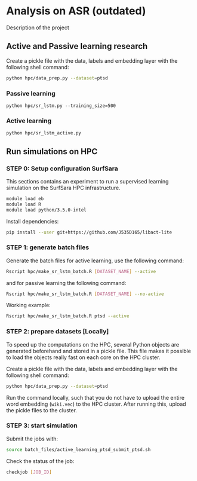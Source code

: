 # Analysis on ASR (outdated)

Description of the project

## Active and Passive learning research

Create a pickle file with the data, labels and embedding layer with the
following shell command:  

``` bash
python hpc/data_prep.py --dataset=ptsd
```


### Passive learning
``` 
python hpc/sr_lstm.py --training_size=500
```

### Active learning 

```
python hpc/sr_lstm_active.py
```



## Run simulations on HPC


### STEP 0: Setup configuration SurfSara

This sections contains an experiment to run a supervised learning simulation
on the SurfSara HPC infrastructure.


``` bash
module load eb
module load R
module load python/3.5.0-intel
```

Install dependencies:
```bash 
pip install --user git+https://github.com/J535D165/libact-lite
```

### STEP 1: generate batch files

Generate the batch files for active learning, use the following command:

``` bash
Rscript hpc/make_sr_lstm_batch.R [DATASET_NAME] --active
```

and for passive learning the following command:

``` bash
Rscript hpc/make_sr_lstm_batch.R [DATASET_NAME] --no-active
```

Working example: 

``` bash
Rscript hpc/make_sr_lstm_batch.R ptsd --active
```


### STEP 2: prepare datasets [Locally]

To speed up the computations on the HPC, several Python objects are generated
beforehand and stored in a pickle file. This file makes it possible to load
the objects really fast on each core on the HPC cluster.

Create a pickle file with the data, labels and embedding layer with the
following shell command:  

``` bash
python hpc/data_prep.py --dataset=ptsd
```

Run the command locally, such that you do not have to upload the entire word 
embedding (`wiki.vec`) to the HPC cluster. After running this, upload the pickle
files to the cluster. 

### STEP 3: start simulation

Submit the jobs with: 

```bash
source batch_files/active_learning_ptsd_submit_ptsd.sh
```

Check the status of the job:

```bash 
checkjob [JOB_ID]
```




